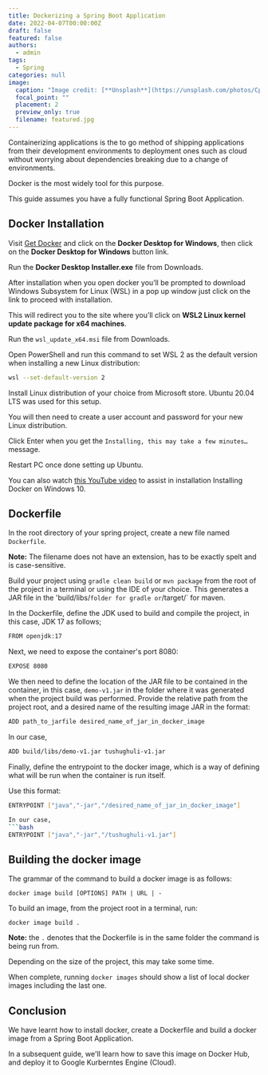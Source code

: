 ```yaml
---
title: Dockerizing a Spring Boot Application
date: 2022-04-07T00:00:00Z
draft: false
featured: false
authors:
  - admin
tags:
  - Spring
categories: null
image:
  caption: "Image credit: [**Unsplash**](https://unsplash.com/photos/CpkOjOcXdUY)"
  focal_point: ""
  placement: 2
  preview_only: true
  filename: featured.jpg
---
```


Containerizing applications is the to go method of shipping applications from their development environments to deployment ones such as cloud without worrying about 
dependencies breaking due to a change of environments.

Docker is the most widely tool for this purpose. 

This guide assumes you have a fully functional Spring Boot Application.


## Docker Installation
Visit [Get Docker](https://docs.docker.com/get-docker/)  and click on the **Docker Desktop for Windows**, then click on the **Docker Desktop for Windows** button link.

Run the **Docker Desktop Installer.exe** file from Downloads.

After installation when you open docker you’ll be prompted to download Windows Subsystem for Linux (WSL) in a pop up window just click on the link to proceed with installation.


This will redirect you to the site where you’ll click on **WSL2 Linux kernel update package for x64 machines**.

Run the `wsl_update_x64.msi` file from Downloads.

Open PowerShell and run this command to set WSL 2 as the default version when installing a new Linux distribution:


```bash
wsl --set-default-version 2
```
Install Linux distribution of your choice from Microsoft store. Ubuntu 20.04 LTS was used for this setup.

You will then need to create a user account and password for your new Linux distribution.

Click Enter when you get the `Installing, this may take a few minutes…` message. 

Restart PC once done setting up Ubuntu.

You can also watch [this YouTube video](https://www.youtube.com/watch?v=lIkxbE_We1I) to assist in installation Installing Docker on Windows 10.

## Dockerfile

In the root directory of your spring project, create a new file named `Dockerfile`. 

**Note:** The filename does not have an extension, has to be exactly spelt and is case-sensitive.

Build your project using `gradle clean build` or `mvn package` from the root of the project in a terminal or using the IDE of your choice.
This generates a JAR file in the 'build/libs/` folder for gradle or `/target/` for maven.

In the Dockerfile, define the JDK used to build and compile the project, in this case, JDK 17 as follows;
```bash
FROM openjdk:17
```

Next, we need to expose the container's port 8080:
```bash
EXPOSE 8080
```

We then need to define the location of the JAR file to be contained in the container, in this case, `demo-v1.jar` in the folder where it was generated when the project 
build was performed.
Provide the relative path from the project root, and a desired name of the resulting image JAR in the format:
```bash
ADD path_to_jarfile desired_name_of_jar_in_docker_image
```
In our case,

```bash
ADD build/libs/demo-v1.jar tushughuli-v1.jar
```
Finally, define the entrypoint to the docker image, which is a way of defining what will be run when the container is run itself.

Use this format:
```bash
ENTRYPOINT ["java","-jar","/desired_name_of_jar_in_docker_image"]

In our case,
```bash
ENTRYPOINT ["java","-jar","/tushughuli-v1.jar"]
```

## Building the docker image

The grammar of the command to build a docker image is as follows:

`docker image build [OPTIONS] PATH | URL | -`

To build an image, from the project root in a terminal, run:

`docker image build .`

**Note:** the `.` denotes that the Dockerfile is in the same folder the command is being run from.

Depending on the size of the project, this may take some time.

When complete, running `docker images` should show a list of local docker images including the last one.

## Conclusion
We have learnt how to install docker, create a Dockerfile and build a docker image from a Spring Boot Application.

In a subsequent guide, we'll learn how to save this image on Docker Hub, and deploy it to Google Kurberntes Engine (Cloud).

